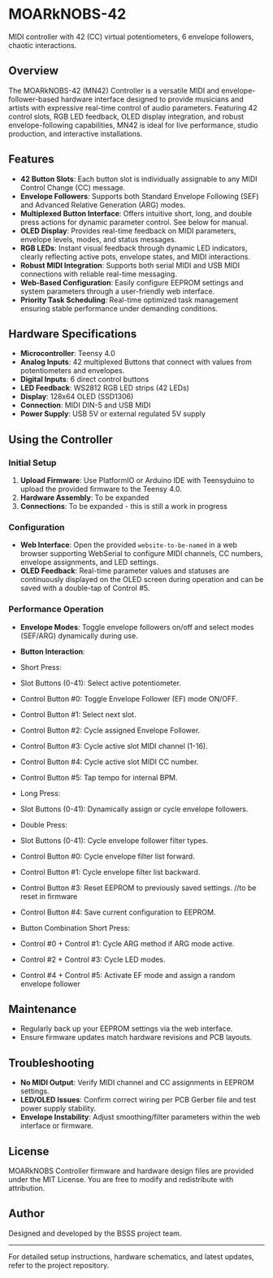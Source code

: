 # MOARkNOBS-42
MIDI controller with 42 (CC) virtual potentiometers, 6 envelope followers, chaotic interactions.

## Overview

The MOARkNOBS-42 (MN42) Controller is a versatile MIDI and envelope-follower-based hardware interface designed to provide musicians and artists with expressive real-time control of audio parameters. Featuring 42 control slots, RGB LED feedback, OLED display integration, and robust envelope-following capabilities, MN42 is ideal for live performance, studio production, and interactive installations.

## Features

* **42 Button Slots**: Each button slot is individually assignable to any MIDI Control Change (CC) message.
* **Envelope Followers**: Supports both Standard Envelope Following (SEF) and Advanced Relative Generation (ARG) modes.
* **Multiplexed Button Interface**: Offers intuitive short, long, and double press actions for dynamic parameter control. See below for manual.
* **OLED Display**: Provides real-time feedback on MIDI parameters, envelope levels, modes, and status messages.
* **RGB LEDs**: Instant visual feedback through dynamic LED indicators, clearly reflecting active pots, envelope states, and MIDI interactions.
* **Robust MIDI Integration**: Supports both serial MIDI and USB MIDI connections with reliable real-time messaging.
* **Web-Based Configuration**: Easily configure EEPROM settings and system parameters through a user-friendly web interface.
* **Priority Task Scheduling**: Real-time optimized task management ensuring stable performance under demanding conditions.

## Hardware Specifications

* **Microcontroller**: Teensy 4.0
* **Analog Inputs**: 42 multiplexed Buttons that connect with values from potentiometers and envelopes.
* **Digital Inputs**: 6 direct control buttons
* **LED Feedback**: WS2812 RGB LED strips (42 LEDs)
* **Display**: 128x64 OLED (SSD1306)
* **Connection**: MIDI DIN-5 and USB MIDI
* **Power Supply**: USB 5V or external regulated 5V supply

## Using the Controller

### Initial Setup

1. **Upload Firmware**: Use PlatformIO or Arduino IDE with Teensyduino to upload the provided firmware to the Teensy 4.0.
2. **Hardware Assembly**: To be expanded
3. **Connections**: To be expanded - this is still a work in progress

### Configuration

* **Web Interface**: Open the provided `website-to-be-named` in a web browser supporting WebSerial to configure MIDI channels, CC numbers, envelope assignments, and LED settings.
* **OLED Feedback**: Real-time parameter values and statuses are continuously displayed on the OLED screen during operation and can be saved with a double-tap of Control #5.

### Performance Operation

* **Envelope Modes**: Toggle envelope followers on/off and select modes (SEF/ARG) dynamically during use.
* **Button Interaction**:

* Short Press:
* Slot Buttons (0-41): Select active potentiometer.

* Control Button #0: Toggle Envelope Follower (EF) mode ON/OFF.

* Control Button #1: Select next slot.

* Control Button #2: Cycle assigned Envelope Follower.

* Control Button #3: Cycle active slot MIDI channel (1-16).

* Control Button #4: Cycle active slot MIDI CC number.

* Control Button #5: Tap tempo for internal BPM.

* Long Press:
* Slot Buttons (0-41): Dynamically assign or cycle envelope followers.

* Double Press:
* Slot Buttons (0-41): Cycle envelope follower filter types.

* Control Button #0: Cycle envelope filter list forward.

* Control Button #1: Cycle envelope filter list backward.

* Control Button #3: Reset EEPROM to previously saved settings. //to be reset in firmware

* Control Button #4: Save current configuration to EEPROM.

* Button Combination Short Press:
* Control #0 + Control #1: Cycle ARG method if ARG mode active.

* Control #2 + Control #3: Cycle LED modes.

* Control #4 + Control #5: Activate EF mode and assign a random envelope follower

## Maintenance

* Regularly back up your EEPROM settings via the web interface.
* Ensure firmware updates match hardware revisions and PCB layouts.

## Troubleshooting

* **No MIDI Output**: Verify MIDI channel and CC assignments in EEPROM settings.
* **LED/OLED Issues**: Confirm correct wiring per PCB Gerber file and test power supply stability.
* **Envelope Instability**: Adjust smoothing/filter parameters within the web interface or firmware.

## License

MOARkNOBS Controller firmware and hardware design files are provided under the MIT License. You are free to modify and redistribute with attribution.

## Author

Designed and developed by the BSSS project team.

---

For detailed setup instructions, hardware schematics, and latest updates, refer to the project repository.
